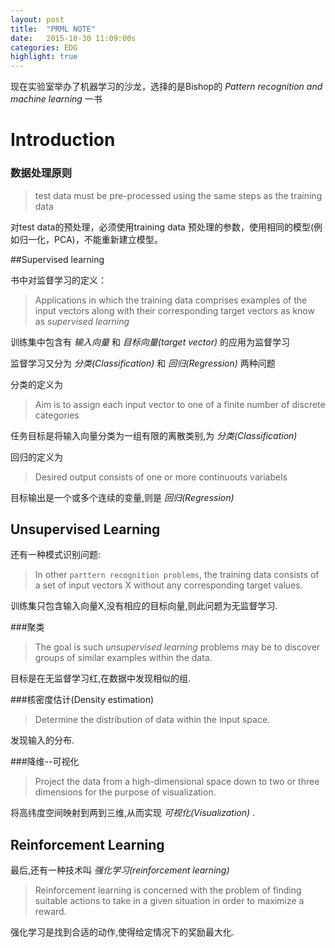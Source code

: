 ```yaml
---
layout: post
title:  "PRML NOTE"
date:   2015-10-30 11:09:00s
categories: EDG
highlight: true
---
```


现在实验室举办了机器学习的沙龙，选择的是Bishop的 _Pattern recognition and machine learning_ 一书

[pic]: /images/PRML_cover.jpg

# Introduction

### 数据处理原则

> test data must be pre-processed using the same steps as the training data

对test data的预处理，必须使用training data 预处理的参数，使用相同的模型(例如归一化，PCA)，不能重新建立模型。

##Supervised learning

书中对监督学习的定义：

>Applications in which the training data comprises examples of the input vectors along with their corresponding target vectors as know as _supervised learning_

训练集中包含有 _输入向量_ 和 _目标向量(target vector)_ 的应用为监督学习

监督学习又分为 _分类(Classification)_ 和 _回归(Regression)_ 两种问题

分类的定义为

> Aim is to assign each input vector to one of a finite number of discrete categories

任务目标是将输入向量分类为一组有限的离散类别,为 _分类(Classification)_ 

回归的定义为

>Desired output consists of one or more continuouts variabels

目标输出是一个或多个连续的变量,则是 _回归(Regression)_

## Unsupervised Learning

还有一种模式识别问题:

> In other `parttern recognition problems`, the training data consists of a set of input vectors X without any corresponding target values.

训练集只包含输入向量X,没有相应的目标向量,则此问题为无监督学习.

###聚类

>The goal is such _unsupervised learning_ problems may be to discover groups of similar examples within the data.

目标是在无监督学习红,在数据中发现相似的组.

###核密度估计(Density estimation)

>Determine the distribution of data within the input space.

发现输入的分布.

###降维--可视化

> Project the data from a high-dimensional space down to two or three dimensions for the purpose of visualization.

将高纬度空间映射到两到三维,从而实现 _可视化(Visualization)_ .

## Reinforcement Learning

最后,还有一种技术叫 _强化学习(reinforcement learning)_

>Reinforcement learning is concerned with the problem of finding suitable actions to take in a given situation in order to maximize a reward.

强化学习是找到合适的动作,使得给定情况下的奖励最大化.

